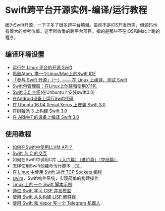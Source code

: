 # Swift跨平台开源实例-编译/运行教程
因为Swfit开源，一下子多了很多跨平台项目。虽然不是iOS开发所需，但源码也有很大的参考价值。这里所收集的跨平台项目，指的是那些不在iOS和Mac上跑的程序。

## 编译环境设置
- [运行在 Linux 平台的开源 Swift][1]
- [捣鼓Atom, 撸一个Linux/Mac上的Swift IDE][2]
- [「参与 Swift 开源」（一）—— 在 Linux 上编译、测试 Swift][3]
- [Swift包管理器：在Linux上创建和使用X11包][4]
- [Swift 3.0 介绍][5](在Unbuntu上安装swift3.0)
- [在Android设备上运行Swift代码][6]
- [在 Ubuntu 16.04 Xenial Xerus 上安装 Swift 3.0][7]
- [在树莓派 3 上构建 Swift 3.0][8]
- [在 ARMv7 的设备上编译 Swift 3.0][9]

## 使用教程
- [如何在Swift中使用LLVM API？][10]
- [Swift 与 C 的交互][11]
- 如何在Swift中调用C库 [（入门篇）][12][（进阶篇）][13][（完结篇）][14]
- 怎样使用Swift创建命令行脚本 [（1）][15]
- [在 Linux 中使用 Swift 进行 TCP Sockets 编程][16]
- [swim][17]，Swift构件系统，实现简单的构建操作
- [Linux 上的一个 Swift 脚本示例][18]
- [通过 Swift 学习 CSP 并发模型][19]
- [使用 Swift 从头构建 LISP 解释器][20]
- [使用 Swift 和 Vapor 写一个 Telegram 机器人][21]

[1]:	http://swiftcafe.io/2015/12/11/swift-linux/ "运行在 Linux 平台的开源 Swift"
[2]:	http://ios.dog/simple-swift-ide-on-atom/ "[翻译]捣鼓Atom, 撸一个Linux/Mac上的Swift IDE"
[3]:	https://autolayout.club/2016/01/01/%E3%80%8C%E5%8F%82%E4%B8%8E-Swift-%E5%BC%80%E6%BA%90%E3%80%8D%EF%BC%88%E4%B8%80%EF%BC%89%E2%80%94%E2%80%94-%E5%9C%A8-Linux-%E4%B8%8A%E7%BC%96%E8%AF%91%E3%80%81%E6%B5%8B%E8%AF%95-Swift/ "「参与 Swift 开源」（一）—— 在 Linux 上编译、测试 Swift"
[4]:	http://swift.gg/2016/01/13/swift-ubuntu-x11-window-app/ "Swift包管理器：在Linux上创建和使用X11包"
[5]:	http://swift.gg/2016/02/25/introducing-swift-3-0/ "Swift 3.0 介绍"
[6]:	https://segmentfault.com/a/1190000004961116 "在Android设备上运行Swift代码"
[7]:	http://swift.gg/2016/07/19/swift-3-0-for-ubuntu-16-04-xenial-xerus/ "在 Ubuntu 16.04 Xenial Xerus 上安装 Swift 3.0"
[8]:	http://swift.gg/2016/08/29/building-swift-3-0-on-a-raspberry-pi-3/ "在树莓派 3 上构建 Swift 3.0"
[9]:	http://swift.gg/2016/10/27/building-swift-3-0-on-an-armv7-system/ "在 ARMv7 的设备上编译 Swift 3.0"
[10]:	http://www.csdn.net/article/2015-12-07/2826407-Swift
[11]:	https://realm.io/cn/news/pragma-chris-eidhof-swift-c/ "Swift 与 C 的交互"
[12]:	http://hearrain.com/2015/12/850 "如何在Swift中调用C库（入门篇）"
[13]:	http://hearrain.com/2016/01/853 "如何在Swift中调用C库（进阶篇）"
[14]:	http://hearrain.com/2016/01/855 "如何在Swift中调用C库（完结篇）"
[15]:	http://www.cocoachina.com/swift/20160121/14966.html
[16]:	http://swift.gg/2016/03/01/tcp-sockets-with-swift-on-linux/ "在 Linux 中使用 Swift 进行 TCP Sockets 编程"
[17]:	https://github.com/kylef/swim "swim"
[18]:	http://swift.gg/2016/07/12/an-example-of-scripting-with-swift-on-linux/ "Linux 上的一个 Swift 脚本示例"
[19]:	http://fengjian0106.github.io/2016/04/10/CSP-Concurrency-Patterns-In-Swift/ "通过 Swift 学习 CSP 并发模型"
[20]:	http://swift.gg/2017/03/08/building-a-lisp-from-scratch-with-swift/ "使用 Swift 从头构建 LISP 解释器"
[21]:	https://toutiao.io/k/681qwk "使用 Swift 和 Vapor 写一个 Telegram 机器人"